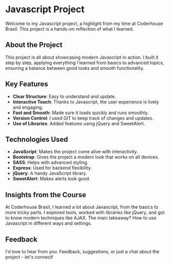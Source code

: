 # Javascript Project

Welcome to my Javascript project, a highlight from my time at Coderhouse Brasil. This project is a hands-on reflection of what I learned.

## About the Project
This project is all about showcasing modern Javascript in action. I built it step by step, applying everything I learned from basics to advanced topics, ensuring a balance between good looks and smooth functionality.

## Key Features

- **Clear Structure**: Easy to understand and update.
- **Interactive Touch**: Thanks to Javascript, the user experience is lively and engaging.
- **Fast and Smooth**: Made sure it loads quickly and runs smoothly.
- **Version Control**: I used GIT to keep track of changes and updates.
- **Use of Libraries**: Added features using jQuery and SweetAlert.

## Technologies Used

- **JavaScript**: Makes the project come alive with interactivity.
- **Bootstrap**: Gives the project a modern look that works on all devices.
- **SASS**: Helps with advanced styling.
- **Express**: Used for backend flexibility.
- **jQuery**: A handy JavaScript library.
- **SweetAlert**: Makes alerts look good.

## Insights from the Course
At Coderhouse Brasil, I learned a lot about Javascript, from the basics to more tricky parts. I explored tools, worked with libraries like jQuery, and got to know modern techniques like AJAX. The main takeaway? How to use Javascript in different ways and settings.

## Feedback
I'd love to hear from you. Feedback, suggestions, or just a chat about the project - let's connect!
